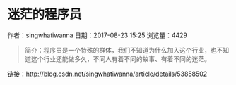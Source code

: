 # 迷茫的程序员
作者：singwhatiwanna
日期：2017-08-23 15:25
浏览量：4429
> 简介：程序员是一个特殊的群体，我们不知道为什么加入这个行业，也不知道这个行业还能做多久，不同人有着不同的故事、有着不同的迷茫。

 链接：http://blog.csdn.net/singwhatiwanna/article/details/53858502
